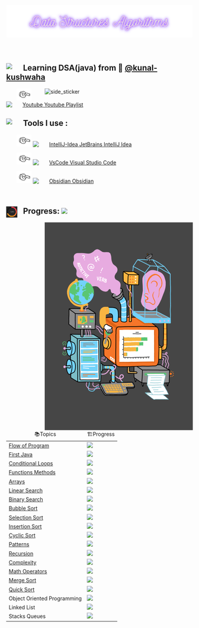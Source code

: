 
<h2><img src="readme/back.png"></h2><br>
		<h2><img src="https://media.giphy.com/media/iY8CRBdQXODJSCERIr/giphy.gif" width="30px" align="left">⠀Learning DSA(java) from 🧢 <a href="https://github.com/kunal-kushwaha">@kunal-kushwaha</a></h2>
		<img align="right" width=400px alt="side_sticker" src="https://i.pinimg.com/originals/ef/16/e4/ef16e4e68b0d3cb81e6bb8a8c3258d7e.gif">
			<p style="text-indent: 2em;">
				<img src="readme/bullet.gif" width="40">
				<a href="https://www.youtube.com/playlist?list=PL9gnSGHSqcnr_DxHsP7AW9ftq0AtAyYqJ"><img src="https://upload.wikimedia.org/wikipedia/commons/thumb/0/09/YouTube_full-color_icon_%282017%29.svg/2560px-YouTube_full-color_icon_%282017%29.svg.png" alt="Youtube" width="35"/>  Youtube Playlist </a>
			</p>
			<h2><img src="https://c.tenor.com/ePTe6kEJ1oEAAAAM/hammer.gif" width="30" align="left">⠀Tools  I use :</h2>
			<p style="text-indent: 2em;">
				<img src="readme/bullet.gif" width="40">
				<a href="https://www.jetbrains.com/idea/"><img src="https://upload.wikimedia.org/wikipedia/commons/thumb/9/9c/IntelliJ_IDEA_Icon.svg/1024px-IntelliJ_IDEA_Icon.svg.png" alt="IntelliJ-Idea" width="35"/>   JetBrains IntelliJ Idea</a>
			</p>
			<p style="text-indent: 2em;">
				<img src="readme/bullet.gif" width="40">
				<a href="https://code.visualstudio.com/"><img src="https://upload.wikimedia.org/wikipedia/commons/thumb/9/9a/Visual_Studio_Code_1.35_icon.svg/2048px-Visual_Studio_Code_1.35_icon.svg.png" alt="VsCode" width="35"/>   Visual Studio Code</a>
			</p>
			<p style="text-indent: 2em;">
				<img src="readme/bullet.gif" width="40">
				<a href="https://obsidian.md/"><img src="https://i.imgur.com/Wa6wkgS.png" alt="Obsidian" width="35"/> Obsidian</a>
			</p>
<br>
<h2><img align="left" src="readme/progress.gif" width="30">⠀Progress: <img src="https://progress-bar.dev/78?title=35/46"></h2>
<img align="right" width=400px alt="side_sticker" src="readme/machine.gif">
			<table>
				<thead align="center">
					<tr border: none;>
						<td>📚Topics</td>
						<td>🏗️Progress</td>
					</tr>
				</thead>
				<tbody>
					<tr>
						<td><a href="https://github.com/driptanil/Data-Structures-Algorithms/tree/main/Java/01-flow-of-program">Flow of Program</a></td>
						<td><img src="https://progress-bar.dev/100?title=✅⠀"> </td>
					</tr>
					<tr>
						<td><a href="https://github.com/driptanil/Data-Structures-Algorithms/tree/main/Java/02-first-java">First Java</a></td>
						<td><img src="https://progress-bar.dev/100?title=✅⠀"> </td>
					</tr>
					<tr>
						<td><a href="https://github.com/driptanil/Data-Structures-Algorithms/tree/main/Java/03-conditionals-loops">Conditional Loops</a></td>
						<td><img src="https://progress-bar.dev/100?title=✅⠀"> </td>
					</tr>
					<tr>
						<td><a href="https://github.com/driptanil/Data-Structures-Algorithms/tree/main/Java/04-functions-methods"> Functions Methods</a></td>
						<td><img src="https://progress-bar.dev/100?title=✅⠀"> </td>
					</tr>
					<tr>
						<td><a href="https://github.com/driptanil/Data-Structures-Algorithms/tree/main/Java/05-arrays">Arrays</a></td>
						<td><img src="https://progress-bar.dev/100?title=✅⠀"> </td>
					</tr>
					<tr>
						<td><a href="https://github.com/driptanil/Data-Structures-Algorithms/tree/main/Java/06-linear-search">Linear Search</a></td>
						<td><img src="https://progress-bar.dev/100?title=✅⠀"> </td>
					</tr>
					<tr>
						<td><a href="https://github.com/driptanil/Data-Structures-Algorithms/tree/main/Java/07-binary-search">Binary Search</a></td>
						<td><img src="https://progress-bar.dev/100?title=✅⠀"> </td>
					</tr>
					<tr>
						<td><a href="https://github.com/driptanil/Data-Structures-Algorithms/tree/main/Java/09-bubble-sort">Bubble Sort</a></td>
						<td><img src="https://progress-bar.dev/100?title=✅⠀"> </td>
					</tr>
					<tr>
						<td><a href="https://github.com/driptanil/Data-Structures-Algorithms/tree/main/Java/10-selection-sort">Selection Sort</a></td>
						<td><img src="https://progress-bar.dev/100?title=✅⠀"> </td>
					</tr>
					<tr>
						<td><a href="https://github.com/driptanil/Data-Structures-Algorithms/tree/main/Java/11-insertion-sort">Insertion Sort</a></td>
						<td><img src="https://progress-bar.dev/100?title=✅⠀"> </td>
					</tr>
					<tr>
						<td><a href="https://github.com/driptanil/Data-Structures-Algorithms/tree/main/Java/12-cycle-sort">Cyclic Sort</a></td>
						<td><img src="https://progress-bar.dev/100?title=✅⠀"> </td>
					</tr>
					<tr>
						<td><a href="https://github.com/driptanil/Data-Structures-Algorithms/tree/main/Java/13-patterns">Patterns</a></td>
						<td><img src="https://progress-bar.dev/100?title=✅⠀"> </td>
					</tr>
					<tr>
						<td><a href="https://github.com/driptanil/Data-Structures-Algorithms/tree/main/Java/14-recursion">Recursion</a></td>
						<td><img src="https://progress-bar.dev/80?title=🟡⠀"> </td>
					</tr>
					<tr>
						<td><a href="https://github.com/driptanil/Data-Structures-Algorithms/tree/main/Java/15-complexity">Complexity</a></td>
						<td><img src="https://progress-bar.dev/100?title=✅⠀"> </td>
					</tr>
					<tr>
						<td><a href="https://github.com/driptanil/Data-Structures-Algorithms/tree/main/Java/16-math-for-dsa">Math Operators</a></td>
						<td><img src="https://progress-bar.dev/100?title=✅⠀"> </td>
					</tr>
					<tr>
						<td><a href="https://github.com/driptanil/Data-Structures-Algorithms/tree/main/Java/17-merge-sort">Merge Sort</a></td>
						<td><img src="https://progress-bar.dev/100?title=✅⠀"> </td>
					</tr>
					<tr>
						<td><a href="https://github.com/driptanil/Data-Structures-Algorithms/tree/main/Java/18-quick-sort">Quick Sort</a></td>
						<td><img src="https://progress-bar.dev/100?title=✅⠀"> </td>
					</tr>
					<tr>
						<td>Object Oriented Programming</td>
						<td><img src="https://progress-bar.dev/0?title=🔴⠀"> </td>
					</tr>
					<tr>
						<td>Linked List</td>
						<td><img src="https://progress-bar.dev/0?title=🔴⠀"> </td>
					</tr>
					<tr>
						<td>Stacks Queues</td>
						<td><img src="https://progress-bar.dev/0?title=🔴⠀"> </td>
					</tr>
				</tbody>
			</table>